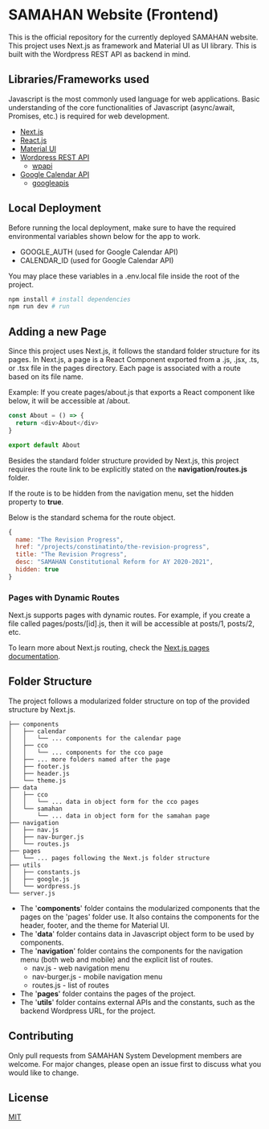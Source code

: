 # SAMAHAN Website (Frontend)

This is the official repository for the currently deployed SAMAHAN website. This project uses Next.js as framework and Material UI as UI library. This is built with the Wordpress REST API as backend in mind.

## Libraries/Frameworks used

Javascript is the most commonly used language for web applications. Basic understanding of the core functionalities of Javascript (async/await, Promises, etc.) is required for web development.

- [Next.js](https://nextjs.org/docs/getting-started)
- [React.js](https://reactjs.org/docs/getting-started.html)
- [Material UI](https://material-ui.com/getting-started/usage/)
- [Wordpress REST API](https://developer.wordpress.org/rest-api/)
  - [wpapi](https://www.npmjs.com/package/wpapi)
- [Google Calendar API](https://developers.google.com/calendar/v3/reference)
  - [googleapis](https://www.npmjs.com/package/googleapis)

## Local Deployment

Before running the local deployment, make sure to have the required environmental variables shown below for the app to work.
- GOOGLE_AUTH (used for Google Calendar API)
- CALENDAR_ID (used for Google Calendar API)

You may place these variables in a .env.local file inside the root of the project.

```bash
npm install # install dependencies
npm run dev # run
```

## Adding a new Page

Since this project uses Next.js, it follows the standard folder structure for its pages. In Next.js, a page is a React Component exported from a .js, .jsx, .ts, or .tsx file in the pages directory. Each page is associated with a route based on its file name.

Example: If you create pages/about.js that exports a React component like below, it will be accessible at /about.

```javascript
const About = () => {
  return <div>About</div>
}

export default About
```

Besides the standard folder structure provided by Next.js, this project requires the route link to be explicitly stated on the **navigation/routes.js** folder.

If the route is to be hidden from the navigation menu, set the hidden property to **true**.

Below is the standard schema for the route object.

```javascript
{
  name: "The Revision Progress",
  href: "/projects/constinatinto/the-revision-progress",
  title: "The Revision Progress",
  desc: "SAMAHAN Constitutional Reform for AY 2020-2021",
  hidden: true
}
```

### Pages with Dynamic Routes

Next.js supports pages with dynamic routes. For example, if you create a file called pages/posts/[id].js, then it will be accessible at posts/1, posts/2, etc.

To learn more about Next.js routing, check the [Next.js pages documentation](https://nextjs.org/docs/basic-features/pages).

## Folder Structure

The project follows a modularized folder structure on top of the provided structure by Next.js.

```
├── components
│   ├── calendar
│   │   └── ... components for the calendar page
│   ├── cco
│   │   └── ... components for the cco page
│   ├── ... more folders named after the page
│   ├── footer.js
│   ├── header.js
│   └── theme.js
├── data
│   ├── cco
│   │   └── ... data in object form for the cco pages
│   └── samahan
│       └── ... data in object form for the samahan page
├── navigation
│   ├── nav.js
│   ├── nav-burger.js
│   └── routes.js
├── pages
│   └── ... pages following the Next.js folder structure
├── utils
│   ├── constants.js
│   ├── google.js
│   └── wordpress.js
└── server.js
```

- The '**components**' folder contains the modularized components that the pages on the 'pages' folder use. It also contains the components for the header, footer, and the theme for Material UI.
- The '**data**' folder contains data in Javascript object form to be used by components.
- The '**navigation**' folder contains the components for the navigation menu (both web and mobile) and the explicit list of routes.
  - nav.js - web navigation menu
  - nav-burger.js - mobile navigation menu
  - routes.js - list of routes
- The '**pages**' folder contains the pages of the project.
- The '**utils**' folder contains external APIs and the constants, such as the backend Wordpress URL, for the project.

## Contributing
Only pull requests from SAMAHAN System Development members are welcome. For major changes, please open an issue first to discuss what you would like to change.

## License
[MIT](https://choosealicense.com/licenses/mit/)
